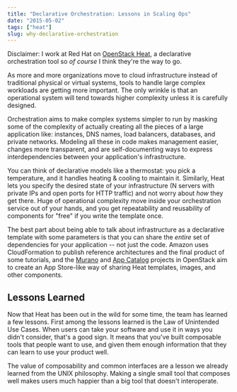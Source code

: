 ```yaml
---
title: "Declarative Orchestration: Lessons in Scaling Ops"
date: "2015-05-02"
tags: ["heat"]
slug: why-declarative-orchestration
---
```


Disclaimer: I work at Red Hat on [OpenStack Heat][heat], a declarative
orchestration tool so *of course* I think they're the way to go.

As more and more organizations move to cloud infrastructure instead of
traditional physical or virtual systems, tools to handle large complex
workloads are getting more important. The only wrinkle is that an operational
system will tend towards higher complexity unless it is carefully designed.

Orchestration aims to make complex systems simpler to run by masking some of
the complexity of actually creating all the pieces of a large application like:
instances, DNS names, load balancers, databases, and private networks. Modeling
all these in code makes management easier, changes more transparent, and are
self-documenting ways to express interdependencies between your application's
infrastructure.

You can think of declarative models like a thermostat: you pick a temperature,
and it handles heating & cooling to maintain it. Similarly, Heat lets you
specify the desired state of your infrastructure (N servers with private IPs
and open ports for HTTP traffic) and not worry about *how* they get there. Huge
of operational complexity move inside your orchestration service out of your
hands, and you get repeatability and reusability of components for "free" if
you write the template once.

The best part about being able to talk about infrastructure as a declarative
template with some parameters is that you can share the *entire* set of
dependencies for your application -- not just the code. Amazon uses
CloudFormation to publish reference architectures and the final product of some
tutorials, and the [Murano][murano] and [App Catalog][catalog] projects in
OpenStack aim to create an App Store-like way of sharing Heat templates,
images, and other components.

## Lessons Learned

Now that Heat has been out in the wild for some time, the team has learned a
few lessons. First among the lessons learned is the Law of Unintended Use
Cases. When users can take your software and use it in ways you didn't
consider, that's a good sign. It means that you've built composable tools that
people want to use, and given them enough information that they can learn to
use your product well.

The value of composability and common interfaces are a lesson we already learned
from the UNIX philosophy. Making a single small tool that composes well makes
users much happier than a big tool that doesn't interoperate.

[heat]: http://docs.openstack.org/developer/heat/
[murano]: https://wiki.openstack.org/wiki/Murano
[catalog]: http://apps.openstack.org/
